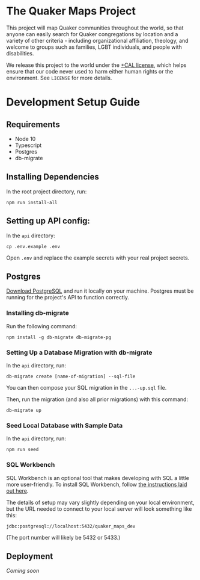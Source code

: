 # The Quaker Maps Project

This project will map Quaker communities throughout the world, so that anyone can easily search for Quaker congregations by location and a variety of other criteria - including organizational affiliation, theology, and welcome to groups such as families, LGBT individuals, and people with disabilities.

We release this project to the world under the [+CAL license](https://legaldesign.org/cal-ethical-ip), which helps ensure that our code never used to harm either human rights or the environment. See `LICENSE` for more details.

# Development Setup Guide

## Requirements

* Node 10
* Typescript
* Postgres
* db-migrate

## Installing Dependencies

In the root project directory, run:

```
npm run install-all
```

## Setting up API config:

In the `api` directory:

```
cp .env.example .env
```

Open `.env` and replace the example secrets with your real project secrets.

## Postgres

[Download PostgreSQL](https://www.postgresql.org/download/) and run it locally on your machine. Postgres must be running for the project's API to function correctly.

### Installing db-migrate

Run the following command:

```
npm install -g db-migrate db-migrate-pg
```

### Setting Up a Database Migration with db-migrate

In the `api` directory, run:

```
db-migrate create [name-of-migration] --sql-file
```

You can then compose your SQL migration in the `...-up.sql` file.

Then, run the migration (and also all prior migrations) with this command:

```
db-migrate up
```

### Seed Local Database with Sample Data

In the `api` directory, run:

```
npm run seed
```

### SQL Workbench

SQL Workbench is an optional tool that makes developing with SQL a little more user-friendly. To install SQL Workbench, follow [the instructions laid out here](https://data36.com/install-sql-workbench-postgresql/).

The details of setup may vary slightly depending on your local environment, but the URL needed to connect to your local server will look something like this:

```
jdbc:postgresql://localhost:5432/quaker_maps_dev
```

(The port number will likely be 5432 or 5433.)

## Deployment

_Coming soon_